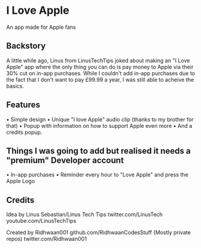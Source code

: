 # I Love Apple
An app made for Apple fans

## Backstory
A little while ago, Linus from LinusTechTips joked about making an "I Love Apple" app where the only thing you can do is pay money to Apple via their 30% cut on in-app purchases.
While I couldn't add in-app purchases due to the fact that I don't want to pay £99.99 a year, I was still able to acheive the basics.

## Features
• Simple design
• Unique "I love Apple" audio clip (thanks to my brother for that)
• Popup with information on how to support Apple even more
• And a credits popup.

## Things I was going to add but realised it needs a "premium" Developer account
• In-app purchases
• Reminder every hour to "Love Apple" and press the Apple Logo

## Credits
Idea by Linus Sebastian/Linus Tech Tips
twitter.com/LinusTech
youtube.com/LinusTechTips

Created by Ridhwaan001
github.com/RidhwaanCodesStuff (Mostly private repos)
twitter.com/Ridhwaan001
